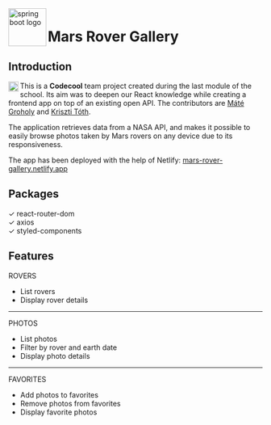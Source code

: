 <img alt="spring boot logo" align="left" src="https://cdn.freelogovectors.net/wp-content/uploads/2018/12/react_logo.png" width="75">

# Mars Rover Gallery  

## Introduction
<img alt="spring boot logo" align="left" src="https://coursereport-s3-production.global.ssl.fastly.net/uploads/school/logo/589/original/codecool-logo-symbol.png" width="20">

This is a **Codecool** team project created during the last module of the school. Its aim was to deepen our React knowledge while creating a frontend app on top of an existing open API. The contributors are [Máté Groholy](https://www.linkedin.com/in/mgroholy/) and [Kriszti Tóth](https://www.linkedin.com/in/kriszti-toth/).

The application retrieves data from a NASA API, and makes it possible to easily browse photos taken by Mars rovers on any device due to its responsiveness.

The app has been deployed with the help of Netlify: [mars-rover-gallery.netlify.app](https://mars-rover-gallery.netlify.app/)

## Packages
✓ react-router-dom  
✓ axios      
✓ styled-components    

## Features
ROVERS

- List rovers  
- Display rover details

---
PHOTOS
+ List photos
+ Filter by rover and earth date
+ Display photo details
---

FAVORITES
+ Add photos to favorites
+ Remove photos from favorites
+ Display favorite photos
